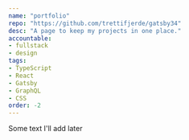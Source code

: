 ```yaml
---
name: "portfolio"
repo: "https://github.com/trettifjerde/gatsby34"
desc: "A page to keep my projects in one place."
accountable: 
- fullstack 
- design
tags:
- TypeScript
- React
- Gatsby
- GraphQL
- CSS
order: -2
---
```

Some text I'll add later